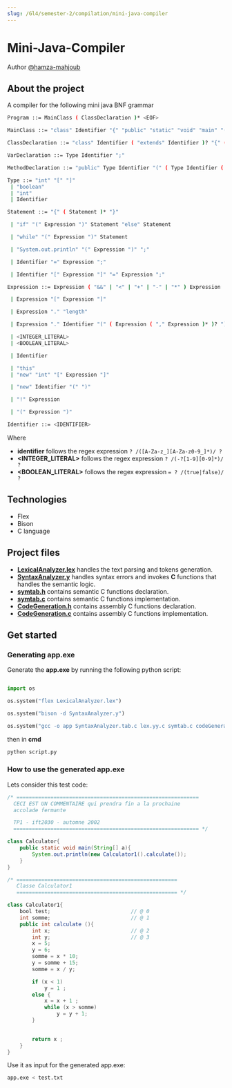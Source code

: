 ```yaml
---
slug: /Gl4/semester-2/compilation/mini-java-compiler
---
```



# Mini-Java-Compiler

Author [@hamza-mahjoub](https://github.com/hamza-mahjoub)

## About the project

A compiler for the following mini java BNF grammar

```bash
Program ::= MainClass ( ClassDeclaration )* <EOF>

MainClass ::= "class" Identifier "{" "public" "static" "void" "main" "(" "String" "[" "]" Identifier ")" "{" Statement "}" "}"

ClassDeclaration ::= "class" Identifier ( "extends" Identifier )? "{" ( VarDeclaration )* ( MethodDeclaration )*  "}"

VarDeclaration ::= Type Identifier ";"

MethodDeclaration ::= "public" Type Identifier "(" ( Type Identifier ( "," Type Identifier )* )? ")" "{" ( VarDeclaration )* ( Statement )* "return" Expression ";" "}"

Type ::= "int" "[" "]"
 | "boolean"
 | "int"
 | Identifier

Statement ::= "{" ( Statement )* "}"

 | "if" "(" Expression ")" Statement "else" Statement

 | "while" "(" Expression ")" Statement

 | "System.out.println" "(" Expression ")" ";"

 | Identifier "=" Expression ";"

 | Identifier "[" Expression "]" "=" Expression ";"

Expression ::= Expression ( "&&" | "<" | "+" | "-" | "*" ) Expression

 | Expression "[" Expression "]"

 | Expression "." "length"

 | Expression "." Identifier "(" ( Expression ( "," Expression )* )? ")"

 | <INTEGER_LITERAL>
 | <BOOLEAN_LITERAL>

 | Identifier

 | "this"
 | "new" "int" "[" Expression "]"

 | "new" Identifier "(" ")"

 | "!" Expression

 | "(" Expression ")"

Identifier ::= <IDENTIFIER>

```

Where

- **identifier** follows the regex expression ```? /([A-Za-z_][A-Za-z0-9_]*)/ ?```
- **<INTEGER_LITERAL>** follows the regex expression ```? /(-?[1-9][0-9]*)/ ?```
- **<BOOLEAN_LITERAL>** follows the regex expression ```= ? /(true|false)/ ?```

## Technologies

- Flex
- Bison
- C language

## Project files

- [**LexicalAnalyzer.lex**](./files/LexicalAnalyzer.md) handles the text parsing and tokens generation.
- [**SyntaxAnalyzer.y**](./files/SyntaxAnalyzer.md) handles syntax errors and invokes **C** functions that handles the semantic logic.
- [**symtab.h**](./files/Symtab.md) contains semantic C functions declaration.
- [**symtab.c**](./files/Symtab-c.md) contains semantic C functions implementation.
- [**CodeGeneration.h**](files/CodeGenerator.md) contains assembly C functions declaration.
- [**CodeGeneration.c**](files/CodeGenerator-c.md) contains assembly C functions implementation.

## Get started

### Generating app.exe

Generate the **app.exe** by running the following python script:

```py

import os

os.system("flex LexicalAnalyzer.lex")

os.system("bison -d SyntaxAnalyzer.y")

os.system("gcc -o app SyntaxAnalyzer.tab.c lex.yy.c symtab.c codeGenerator.c")

```

then in **cmd**

```py
python script.py 
```

### How to use the generated app.exe

Lets consider this test code:

```java
/* ===========================================================
  CECI EST UN COMMENTAIRE qui prendra fin a la prochaine
  accolade fermante

  TP1 - ift2030 - automne 2002
  ============================================================ */

class Calculator{
    public static void main(String[] a){
        System.out.println(new Calculator1().calculate());
    }
}

/* ====================================================
   Classe Calculator1
   ==================================================== */

class Calculator1{
    bool test;                          // @ 0
    int somme;                          // @ 1
    public int calculate (){
        int x;                          // @ 2
        int y;                          // @ 3
        x = 5;                                   
        y = 6;
        somme = x * 10;
        y = somme + 15;
        somme = x / y;

        if (x < 1)
            y = 1 ;
        else {
            x = x + 1 ;
            while (x > somme)
                y = y + 1;
        }

            
        return x ;
    }
} 
```

Use it as input for the generated app.exe:

```bash
app.exe < test.txt
```
